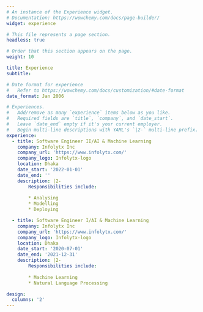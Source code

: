 ```yaml
---
# An instance of the Experience widget.
# Documentation: https://wowchemy.com/docs/page-builder/
widget: experience

# This file represents a page section.
headless: true

# Order that this section appears on the page.
weight: 10

title: Experience
subtitle:

# Date format for experience
#   Refer to https://wowchemy.com/docs/customization/#date-format
date_format: Jan 2006

# Experiences.
#   Add/remove as many `experience` items below as you like.
#   Required fields are `title`, `company`, and `date_start`.
#   Leave `date_end` empty if it's your current employer.
#   Begin multi-line descriptions with YAML's `|2-` multi-line prefix.
experience:
  - title: Software Engineer II/AI & Machine Learning
    company: Infolytx Inc
    company_url: 'https://www.infolytx.com/'
    company_logo: Infolytx-logo
    location: Dhaka
    date_start: '2022-01-01'
    date_end: ''
    description: |2-
        Responsibilities include:
        
        * Analysing
        * Modelling
        * Deploying

  - title: Software Engineer I/AI & Machine Learning
    company: Infolytx Inc
    company_url: 'https://www.infolytx.com/'
    company_logo: Infolytx-logo
    location: Dhaka
    date_start: '2020-07-01'
    date_end: '2021-12-31'
    description: |2-
        Responsibilities include:
        
        * Machine Learning
        * Natural Language Processing

design:
  columns: '2'
---
```


